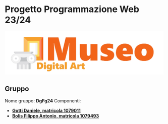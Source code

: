 # Progetto Programmazione Web 23/24
![logo](https://github.com/DanieleGotti/MUSEO_Digital_Art/blob/main/doc/img/logo_trasparente.png)

## Gruppo
Nome gruppo: __DgFg24__
Componenti:
- [__Gotti Daniele, matricola 1079011__](https://github.com/DanieleGotti)
- [__Bolis Filippo Antonio, matricola 1079493__](https://github.com/FilippoBolis)


